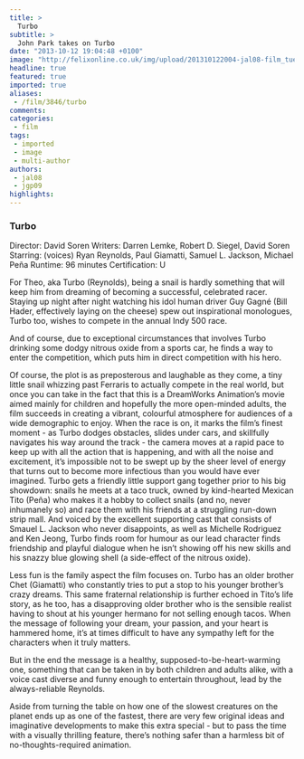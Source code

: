 ```yaml
---
title: >
  Turbo
subtitle: >
  John Park takes on Turbo
date: "2013-10-12 19:04:48 +0100"
image: "http://felixonline.co.uk/img/upload/201310122004-jal08-film_tuerbo-copy.jpg"
headline: true
featured: true
imported: true
aliases:
 - /film/3846/turbo
comments:
categories:
 - film
tags:
 - imported
 - image
 - multi-author
authors:
 - jal08
 - jgp09
highlights:
---
```


###  Turbo

Director: David Soren
 Writers: Darren Lemke, Robert D. Siegel, David Soren
 Starring: (voices) Ryan Reynolds, Paul Giamatti, Samuel L. Jackson, Michael Peña
 Runtime: 96 minutes
 Certification: U

For Theo, aka Turbo (Reynolds), being a snail is hardly something that will keep him from dreaming of becoming a successful, celebrated racer. Staying up night after night watching his idol human driver Guy Gagné (Bill Hader, effectively laying on the cheese) spew out inspirational monologues, Turbo too, wishes to compete in the annual Indy 500 race.

And of course, due to exceptional circumstances that involves Turbo drinking some dodgy nitrous oxide from a sports car, he finds a way to enter the competition, which puts him in direct competition with his hero.

Of course, the plot is as preposterous and laughable as they come, a tiny little snail whizzing past Ferraris to actually compete in the real world, but once you can take in the fact that this is a DreamWorks Animation’s movie aimed mainly for children and hopefully the more open-minded adults, the film succeeds in creating a vibrant, colourful atmosphere for audiences of a wide demographic to enjoy.
 When the race is on, it marks the film’s finest moment - as Turbo dodges obstacles, slides under cars, and skillfully navigates his way around the track - the camera moves at a rapid pace to keep up with all the action that is happening, and with all the noise and excitement, it’s impossible not to be swept up by the sheer level of energy that turns out to become more infectious than you would have ever imagined.
 Turbo gets a friendly little support gang together prior to his big showdown: snails he meets at a taco truck, owned by kind-hearted Mexican Tito (Peña) who makes it a hobby to collect snails (and no, never inhumanely so) and race them with his friends at a struggling run-down strip mall. And voiced by the excellent supporting cast that consists of Smauel L. Jackson who never disappoints, as well as Michelle Rodriguez and Ken Jeong, Turbo finds room for humour as our lead character finds friendship and playful dialogue when he isn’t showing off his new skills and his snazzy blue glowing shell (a side-effect of the nitrous oxide).

Less fun is the family aspect the film focuses on. Turbo has an older brother Chet (Giamatti) who constantly tries to put a stop to his younger brother’s crazy dreams. This same fraternal relationship is further echoed in Tito’s life story, as he too, has a disapproving older brother who is the sensible realist having to shout at his younger hermano for not selling enough tacos. When the message of following your dream, your passion, and your heart is hammered home, it’s at times difficult to have any sympathy left for the characters when it truly matters.

But in the end the message is a healthy, supposed-to-be-heart-warming one, something that can be taken in by both children and adults alike, with a voice cast diverse and funny enough to entertain throughout, lead by the always-reliable Reynolds.

Aside from turning the table on how one of the slowest creatures on the planet ends up as one of the fastest, there are very few original ideas and imaginative developments to make this extra special - but to pass the time with a visually thrilling feature, there’s nothing safer than a harmless bit of no-thoughts-required animation.
